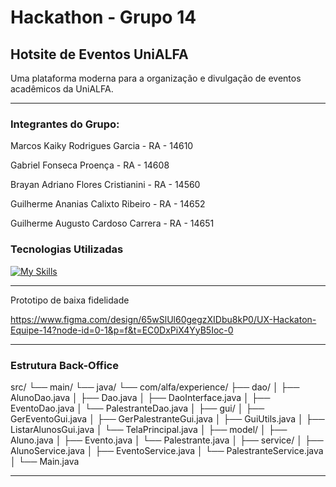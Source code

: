 #  Hackathon - Grupo 14  
##  Hotsite de Eventos UniALFA

Uma plataforma moderna para a organização e divulgação de eventos acadêmicos da UniALFA.

---

###  Integrantes do Grupo:

Marcos Kaiky Rodrigues Garcia - RA - 14610

Gabriel Fonseca Proença - RA - 14608

Brayan Adriano Flores Cristianini - RA - 14560

Guilherme Ananias Calixto Ribeiro - RA - 14652

Guilherme Augusto Cardoso Carrera - RA - 14651


###  Tecnologias Utilizadas

[![My Skills](https://skillicons.dev/icons?i=java,maven,php,js,nodejs,html,css,bootstrap,mysql,git,github)](https://skillicons.dev)


---


Prototipo de baixa fidelidade

https://www.figma.com/design/65wSlUl60gegzXIDbu8kP0/UX-Hackaton-Equipe-14?node-id=0-1&p=f&t=EC0DxPiX4YyB5Ioc-0


---

### Estrutura Back-Office


src/
└── main/
└── java/
└── com/alfa/experience/
├── dao/
│ ├── AlunoDao.java
│ ├── Dao.java
│ ├── DaoInterface.java
│ ├── EventoDao.java
│ └── PalestranteDao.java
│
├── gui/
│ ├── GerEventoGui.java
│ ├── GerPalestranteGui.java
│ ├── GuiUtils.java
│ ├── ListarAlunosGui.java
│ └── TelaPrincipal.java
│
├── model/
│ ├── Aluno.java
│ ├── Evento.java
│ └── Palestrante.java
│
├── service/
│ ├── AlunoService.java
│ ├── EventoService.java
│ └── PalestranteService.java
│
└── Main.java

---
